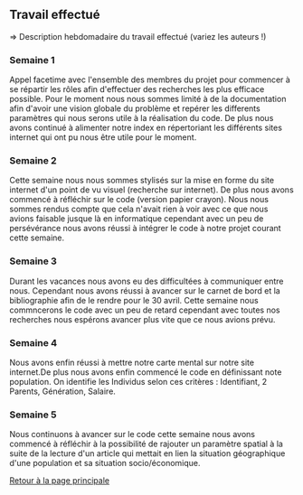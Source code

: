 ## Travail effectué 

=> Description hebdomadaire du travail effectué (variez les auteurs !)

### Semaine 1

Appel facetime avec l'ensemble des membres du projet pour commencer à se répartir les rôles afin d'effectuer des recherches les plus efficace possible. Pour le moment nous nous sommes limité à de la documentation afin d'avoir une vision globale du problème et repérer les differents paramètres qui nous serons utile à la réalisation du code. De plus nous avons continué à alimenter notre index en répertoriant les différents sites internet qui ont pu nous être utile pour le moment.

### Semaine 2

Cette semaine nous nous sommes stylisés sur la mise en forme du site internet d'un point de vu visuel (recherche sur internet). De plus nous avons commencé à réfléchir sur le code (version papier crayon). Nous nous sommes rendus compte que cela n'avait rien à voir avec ce que nous avions faisable jusque là en informatique cependant avec un peu de persévérance nous avons réussi à intégrer le code à notre projet courant cette semaine.

### Semaine 3

Durant les vacances nous avons eu des difficultées à communiquer entre nous. Cependant nous avons réussi à avancer sur le carnet de bord et la bibliographie afin de le rendre pour le 30 avril. Cette semaine nous commncerons le code avec un peu de retard cependant avec toutes nos recherches nous espérons avancer plus vite que ce nous avions prévu.

### Semaine 4

Nous avons enfin réussi à mettre notre carte mental sur notre site internet.De plus nous avons enfin commencé le code en définissant note population. On identifie les Individus selon ces critères : Identifiant, 2 Parents, Génération, Salaire.

### Semaine 5

Nous continuons à avancer sur le code cette semaine nous avons commencé à réfléchir à la possibilité de rajouter un paramètre spatial à la suite de la lecture d'un article qui mettait en lien la situation géographique d'une population et sa situation socio/économique.

<a href="index.html"> Retour à la page principale </a>
